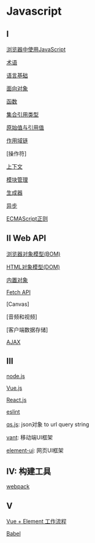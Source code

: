 # Javascript

## I

[浏览器中使用JavaScript](JavaScript_Using.md)

[术语](JavaScript_Terms.md)

[语言基础](JavaScript_Foundation.md)

[面向对象](JavaScript_Object_Oriented.md)

[函数](JavaScript_Function.md)

[集合引用类型](javascript_集合引用类型.md)

[原始值与引用值](javascript_variable_copy_and_reference.md)

[作用域链](JavaScript_Scope_Chain.md)

[操作符]

[上下文](JavaScript_Context.md)

[模块管理](JavaScript_Module.md)

[生成器](JavaScript_Iteration.md)

[异步](JavaScript_Async.md)

[ECMAScript正则](ECMAScript_Regex.md)

## II Web API

[浏览器对象模型(BOM)](javascript_BOM.md)

[HTML对象模型(DOM)](../sorted/javascript/javascript_DOM.md)

[内置对象](JavaScript_Built_In_Object.md)

[Fetch API](../sorted/javascript/JavaScript_Server_API.md)

[Canvas]

[音频和视频]

[客户端数据存储]

[AJAX](/sorted/javascript/JavaScript_AJAX.md)

## III

[node.js](NodeJs.md)

[Vue.js](/sorted/javascript/Vue.md)

[React.js](React.md)

[eslint](Eslint.md)

[qs.js](/sorted/javascript/NodeJs_Qs.md): json对象 to url query string

[vant](/sorted/javascript/Vant.md): 移动端UI框架

[element-ui](/sorted/javascript/ElementUI.md): 网页UI框架

## IV: 构建工具

[webpack](/sorted/javascript/Webpack.md)

## V

[Vue + Element 工作流程](/sorted/javascript/Vue_Element_UI_Workflow.md)

[Babel](/sorted/javascript/Babel.md)
